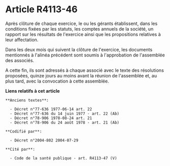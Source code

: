 # Article R4113-46

Après clôture de chaque exercice, le ou les gérants établissent, dans les conditions fixées par les statuts, les comptes
annuels de la société, un rapport sur les résultats de l'exercice ainsi que les propositions relatives à leur affectation.

Dans les deux mois qui suivent la clôture de l'exercice, les documents mentionnés à l'alinéa précédent sont soumis à
l'approbation de l'assemblée des associés.

A cette fin, ils sont adressés à chaque associé avec le texte des résolutions proposées, quinze jours au moins avant la
réunion de l'assemblée et, au plus tard, avec la convocation à cette assemblée.

**Liens relatifs à cet article**

	**Anciens textes**:

	  - Décret n°77-636 1977-06-14 art. 22
	  - Décret n°77-636 du 14 juin 1977 - art. 22 (Ab)
	  - Décret n°78-906 1978-08-24 art. 21
	  - Décret n°78-906 du 24 août 1978 - art. 21 (Ab)

	**Codifié par**:

	  - Décret n°2004-802 2004-07-29

	**Cité par**:

	  - Code de la santé publique - art. R4113-47 (V)
